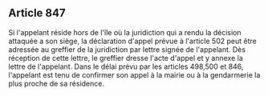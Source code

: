 Article 847
----
Si l'appelant réside hors de l'île où la juridiction qui a rendu la décision
attaquée a son siège, la déclaration d'appel prévue à l'article 502 peut être
adressée au greffier de la juridiction par lettre signée de l'appelant. Dès
réception de cette lettre, le greffier dresse l'acte d'appel et y annexe la
lettre de l'appelant. Dans le délai prévu par les articles 498,500 et 846,
l'appelant est tenu de confirmer son appel à la mairie ou à la gendarmerie la
plus proche de sa résidence.
